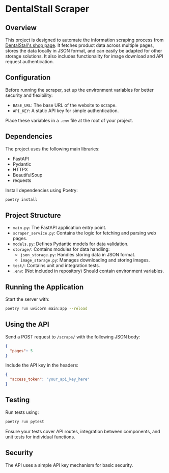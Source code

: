 # DentalStall Scraper

## Overview
This project is designed to automate the information scraping process from [DentalStall's shop page](https://dentalstall.com/shop/). It fetches product data across multiple pages, stores the data locally in JSON format, and can easily be adapted for other storage solutions. It also includes functionality for image download and API request authentication.

## Configuration
Before running the scraper, set up the environment variables for better security and flexibility:

- `BASE_URL`: The base URL of the website to scrape.
- `API_KEY`: A static API key for simple authentication.

Place these variables in a `.env` file at the root of your project.

## Dependencies
The project uses the following main libraries:
- FastAPI
- Pydantic
- HTTPX
- BeautifulSoup
- requests

Install dependencies using Poetry:
```bash
poetry install
```

## Project Structure
- `main.py`: The FastAPI application entry point.
- `scraper_service.py`: Contains the logic for fetching and parsing web pages.
- `models.py`: Defines Pydantic models for data validation.
- `storage/`: Contains modules for data handling:
  - `json_storage.py`: Handles storing data in JSON format.
  - `image_storage.py`: Manages downloading and storing images.
- `test/`: Contains unit and integration tests.
- `.env`: (Not included in repository) Should contain environment variables.

## Running the Application
Start the server with:
```bash
poetry run uvicorn main:app --reload
```

## Using the API
Send a POST request to `/scrape/` with the following JSON body:
```json
{
  "pages": 5
}
```
Include the API key in the headers:
```json
{
  "access_token": "your_api_key_here"
}
```

## Testing
Run tests using:
```bash
poetry run pytest
```

Ensure your tests cover API routes, integration between components, and unit tests for individual functions.

## Security
The API uses a simple API key mechanism for basic security.